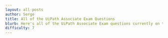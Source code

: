 ```yaml
---
layout: all-posts
author: Serge
title: All of the UiPath Associate Exam Questions
blurb: Here's all of the UiPath Associate Exam questions currently on the site
difficulty: 7
---
```



